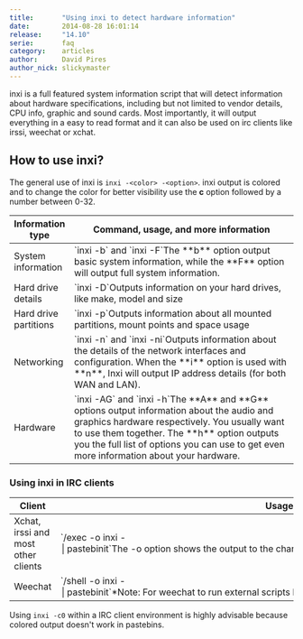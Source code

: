 ```yaml
---
title:       "Using inxi to detect hardware information"
date:        2014-08-28 16:01:14
release:     "14.10"
serie:       faq
category:    articles
author:      David Pires
author_nick: slickymaster
---
```


inxi is a full featured system information script that will detect information about hardware specifications, including but not limited to vendor details, CPU info, graphic and sound cards. Most importantly, it will output everything in a easy to read format and it can also be used on irc clients like irssi, weechat or xchat.

How to use inxi?
----------------

The general use of inxi is `inxi -<color> -<option>`. inxi output is colored and to change the color for better visibility use the **c** option followed by a number between 0-32.

<table><thead><tr><th style="width: 20%;">Information type</th><th>Command, usage, and more information</th></tr></thead><tbody><tr><td>System information</td><td>`inxi -b` and `inxi -F`The **b** option output basic system information, while the **F** option will output full system information.</td></tr><tr><td>Hard drive details</td><td>`inxi -D`Outputs information on your hard drives, like make, model and size</td></tr><tr><td>Hard drive partitions</td><td>`inxi -p`Outputs information about all mounted partitions, mount points and space usage</td></tr><tr><td>Networking</td><td>`inxi -n` and `inxi -ni`Outputs information about the details of the network interfaces and configuration. When the **i** option is used with **n**, Inxi will output IP address details (for both WAN and LAN).</td></tr><tr><td>Hardware</td><td>`inxi -AG` and `inxi -h`The **A** and **G** options output information about the audio and graphics hardware respectively. You usually want to use them together. The **h** option outputs you the full list of options you can use to get even more information about your hardware.</td></tr></tbody></table>

### Using inxi in IRC clients

<table><thead><tr><th style="width: 20%;">Client</th><th>Usage</th></tr></thead><tbody><tr><td>Xchat, irssi and most other clients</td><td>`/exec -o inxi -<option> | pastebinit`The -o option shows the output to the channel. Without it, only the user will see the output.</td></tr><tr><td>Weechat</td><td>`/shell -o inxi -<option> | pastebinit`*Note: For weechat to run external scripts like inxi, shell.py has to be installed.*</td></tr></tbody></table>

Using `inxi -c0` within a IRC client environment is highly advisable because colored output doesn't work in pastebins.

